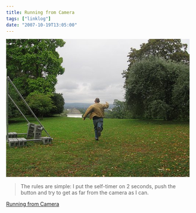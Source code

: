 ```yaml
---
title: Running from Camera
tags: ["linklog"]
date: "2007-10-19T13:05:00"
---
```


![](./16244880.jpg)

> The rules are simple: I put the self-timer on 2 seconds, push the button and try to get as far from the camera as I can.

[Running from Camera](http://runningfromcamera.blogspot.com/)
